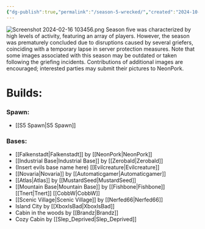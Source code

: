 ```yaml
---
{"dg-publish":true,"permalink":"/season-5-wrecked/","created":"2024-10-16T22:32:08.777-05:00","updated":"2024-10-17T15:26:41.618-05:00"}
---
```


![Screenshot 2024-02-16 103456.png](/img/user/Images/Screenshot%202024-02-16%20103456.png)
Season five was characterized by high levels of activity, featuring an array of players. However, the season was prematurely concluded due to disruptions caused by several griefers, coinciding with a temporary lapse in server protection measures. Note that some images associated with this season may be outdated or taken following the griefing incidents. Contributions of additional images are encouraged; interested parties may submit their pictures to NeonPork.

# Builds:

### Spawn:
- [[S5 Spawn\|S5 Spawn]]
### Bases:
- [[Falkenstadt\|Falkenstadt]] by [[NeonPork\|NeonPork]]
- [[Industrial Base\|Industrial Base]] by [[Zerobald\|Zerobald]]
- (Insert evils base name here) [[Evilcreature\|Evilcreature]]
- [[Novaria\|Novaria]] by [[Automaticgamer\|Automaticgamer]]
- [[Atlas\|Atlas]] by [[MustardSeed\|MustardSeed]]
- [[Mountain Base\|Mountain Base]] by [[Fishbone\|Fishbone]] [[Tnert\|Tnert]] [[CobbW\|CobbW]]
- [[Scenic Village\|Scenic Village]] by [[Nerfed66\|Nerfed66]]
- Island City by [[XboxIsBad\|XboxIsBad]]
- Cabin in the woods by [[Brandz\|Brandz]]
- Cozy Cabin by [[Slep_Deprived\|Slep_Deprived]]

